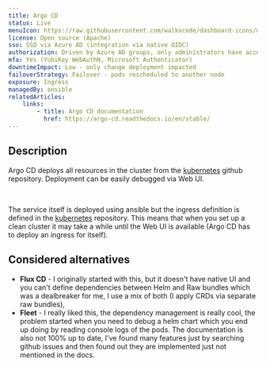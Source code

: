 ```yaml
---
title: Argo CD
status: Live
menuIcon: https://raw.githubusercontent.com/walkxcode/dashboard-icons/main/png/argocd.png
license: Open source (Apache)
sso: SSO via Azure AD (integration via native OIDC)
authorization: Driven by Azure AD groups, only administrators have access
mfa: Yes (YubiKey WebAuthN, Microsoft Authenticator)
downtimeImpact: Low - only change deployment impacted
failoverStrategy: Failover - pods rescheduled to another node
exposure: Ingress
managedBy: ansible
relatedArticles:
    links:
        - title: Argo CD documentation
          href: https://argo-cd.readthedocs.io/en/stable/
---
```


## Description

Argo CD deploys all resources in the cluster from the [kubernetes](https://github.com/homecentr/kubernetes) github repository. Deployment can be easily debugged via Web UI.

<br>

The service itself is deployed using ansible but the ingress definition is defined in the [kubernetes](https://github.com/homecentr/kubernetes) repository. This means that when you set up a clean cluster it may take a while until the Web UI is available (Argo CD has to deploy an ingress for itself).

## Considered alternatives
- **Flux CD** - I originally started with this, but it doesn't have native UI and you can't define dependencies between Helm and Raw bundles which was a dealbreaker for me, I use a mix of both (I apply CRDs via separate raw bundles),
- **Fleet** - I really liked this, the dependency management is really cool, the problem started when you need to debug a helm chart which you end up doing by reading console logs of the pods. The documentation is also not 100% up to date, I've found many features just by searching github issues and then found out they are implemented just not mentioned in the docs.